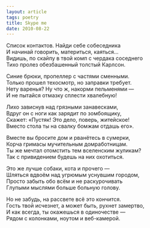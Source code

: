 ```yaml
---
layout: article
tags: poetry
title: Skype me
date: 2010-08-22
---
```


Список контактов. Найди себе собеседника<br>
И начинай говорить, материться, каяться...<br>
Видишь, по скайпу в твой комп с чердака соседнего<br>
Тихо пролез обезбашенный толстый Карлсон.<br>

Синие брюки, пропеллер с частями сменными.<br>
Только прошел техосмотр, но заправки требует.<br>
Нету варенья? Ну что ж, накорми пельменями —<br>
И не пытайся отмазку сплести хвалебную!<br>

Лихо зависнув над грязными занавесками,<br>
Вдруг он с ноги как зарядит по зомбоящику,<br>
Скажет: «Пустяк! Это дело, поверь, житейское!<br>
Вместо стола ты на свалку бомжам отдашь его».<br>

Вместе вы бросите дом и рванётесь в сумерки,<br>
Корча гримасы мучительным домработницам.<br>
Ты же мечтал отомстить тем вселенским жуликам?<br>
Так с привидением будешь на них охотиться.<br>

Это же лучше собаки, кота и прочего —<br>
Шляться вдвоём над угрюмым уснувшим городом,<br>
Просто забыть обо всём и не раскурочивать<br>
Глупыми мыслями больше больную голову.<br>

Но не забудь, на рассвете всё это кончится.<br>
Гость твой исчезнет, а может быть, рухнет замертво,<br>
И как всегда, ты окажешься в одиночестве —<br>
Рядом с колонками, ноутом и веб-камерой.
